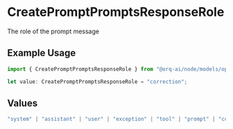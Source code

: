 # CreatePromptPromptsResponseRole

The role of the prompt message

## Example Usage

```typescript
import { CreatePromptPromptsResponseRole } from "@orq-ai/node/models/operations";

let value: CreatePromptPromptsResponseRole = "correction";
```

## Values

```typescript
"system" | "assistant" | "user" | "exception" | "tool" | "prompt" | "correction" | "expected_output"
```